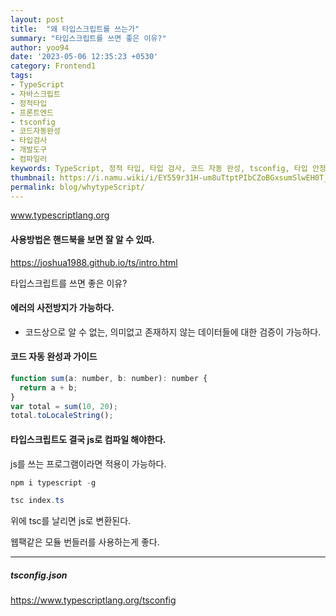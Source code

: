 ```yaml
---
layout: post
title:  "왜 타입스크립트를 쓰는가"
summary: "타입스크립트를 쓰면 좋은 이유?"
author: yoo94
date: '2023-05-06 12:35:23 +0530'
category: Frontend1
tags:
- TypeScript
- 자바스크립트
- 정적타입
- 프론트엔드
- tsconfig
- 코드자동완성
- 타입검사
- 개발도구
- 컴파일러
keywords: TypeScript, 정적 타입, 타입 검사, 코드 자동 완성, tsconfig, 타입 안정성, 자바스크립트 컴파일, 개발 생산성, 에러 사전 방지, 타입 추론, 타입 인터페이스, 타입 선언, 웹팩, tsc 명령어
thumbnail: https://i.namu.wiki/i/EY559r31H-um8uTtptPIbCZoBGxsumSlwEH0T_rA6WmxQq1UwqyAf3cJQJXN7Fv5CoEz0kv5CBXzjkkPU_XWig.svg
permalink: blog/whytypeScript/
---
```


www.typescriptlang.org

#### 사용방법은 핸드북을 보면 잘 알 수 있따.

https://joshua1988.github.io/ts/intro.html

타입스크립트를 쓰면 좋은 이유?

#### 에러의 사전방지가 가능하다.
-  코드상으로 알 수 없는, 의미없고 존재하지 않는 데이터들에 대한 검증이 가능하다.

#### 코드 자동 완성과 가이드

``` javascript
function sum(a: number, b: number): number {
  return a + b;
}
var total = sum(10, 20);
total.toLocaleString();
```


#### 타입스크립트도 결국 js로 컴파일 해야한다.
js를 쓰는 프로그램이라면 적용이 가능하다.

```powershell
npm i typescript -g
```

```powershell
tsc index.ts
```

위에 tsc를 날리면 js로 변환된다.

웹팩같은 모듈 번들러를 사용하는게 좋다.

---

##### tsconfig.json

https://www.typescriptlang.org/tsconfig

